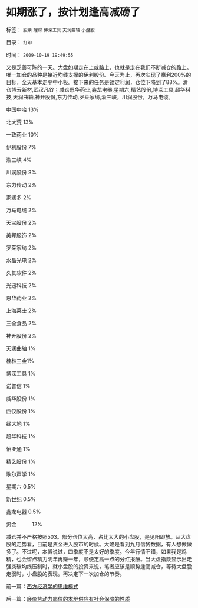 # 如期涨了，按计划逢高减磅了

标签： `股票` `理财` `博深工具` `天润曲轴` `小盘股` 

目录： `打印`

时间： `2009-10-19 19:49:55`

又是乏善可陈的一天。大盘如期走在上或路上，也就是走在我们不断减仓的路上。唯一加仓的品种是接近均线支撑的伊利股份。今天为止，再次实现了赢利200%的目标，全天基本走平中小板。接下来的任务是锁定利润，仓位下降到了88%。清仓博云新材,武汉凡谷；减仓恩华药业,鑫龙电器,星期六,精艺股份,博深工具,超华科技,天润曲轴,神开股份,东力传动,罗莱家纺,渝三峡，川润股份，万马电缆。

中国中冶 13%

北大荒 13%

一致药业 10%

伊利股份 7%

渝三峡 4%

川润股份 3%

东力传动 2%

家润多 2%

万马电缆 2%

天宝股份 2%

美邦服饰 2%

罗莱家纺 2%

水晶光电 2%

久其软件 2%

光迅科技 2%

恩华药业 2%

上海莱士 2%

三全食品 2%

神开股份 2%

天润曲轴 1%

桂林三金1%

博深工具 1%

诺普信 1%

威华股份 1%

西仪股份 1%

绿大地 1%

超华科技 1%

怡亚通 1%

精艺股份 1%

歌尔声学 1%

星期六 0.5%

新世纪 0.5%

鑫龙电器 0.5%

资金　　　12%

减仓并不严格按照503。部分仓位太高，占比太大的小盘股，是见阳即放。从大盘股的走势看，目前是资金进入股市的时侯。大略是看到九月信贷数据，有人想做做多了。不过呢，本博说过，四季度不是太好的季度。今年行情不错，如果我是鸡精，也会留点精力明年再赚一年，顺便定高一点的分红报酬。当大盘指数显示出走强突破均线压制时，就小盘股的投资来说，笔者应该是顺势逢高减仓，等待大盘股走弱时，小盘股的表现。再决定下一次加仓的节奏。



前一篇：[西方经济学的思维模式](../../../2009/10/19/西方经济学的思维模式.md)

后一篇：[廉价劳动力岗位的本地供应有社会保障的性质](../../../2009/10/19/廉价劳动力岗位的本地供应有社会保障的性质.md)